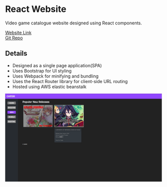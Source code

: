 # React Website
Video game catalogue website designed using React components.  

[Website Link](https://whispering-coast-68461.herokuapp.com)  
[Git Repo](https://github.com/grepsedawkcat/react_spa)  

## Details
* Designed as a single page application(SPA)
* Uses Bootstrap for UI styling
* Uses Webpack for minifying and bundling
* Uses the React Router library for client-side URL routing
* Hosted using AWS elastic beanstalk

![Image](Untitled.png)
